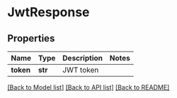 # JwtResponse

## Properties
Name | Type | Description | Notes
------------ | ------------- | ------------- | -------------
**token** | **str** | JWT token | 

[[Back to Model list]](../README.md#documentation-for-models) [[Back to API list]](../README.md#documentation-for-api-endpoints) [[Back to README]](../README.md)


